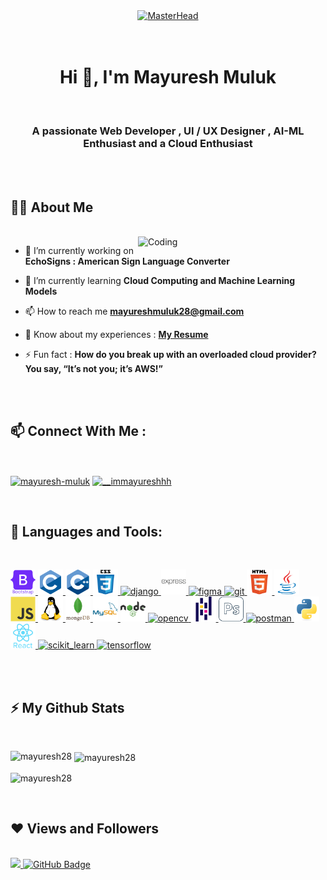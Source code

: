 <!-- [![MasterHead](https://wallpaperaccess.com/full/2877459.jpg)](https://rishavchanda.io)-->

<div align="center">
  <a href="https://rishavchanda.io">
    <img src="https://i.pinimg.com/originals/78/5a/1b/785a1b9c359640da6bc9cfe3670b42ba.png" alt="MasterHead" width="450" ">
    
  </a>
</div>

<br/>
<br/>


<h1 align="center">Hi 👋, I'm Mayuresh Muluk</h1>
<br/>

<h3 align="center">A passionate Web Developer , UI / UX Designer , AI-ML Enthusiast and a Cloud Enthusiast</h3>

<br/><br/>

## 🙋‍♂️ About Me
<br/>
<img align="right" alt="Coding" width="300" src="https://i.pinimg.com/originals/c7/15/4b/c7154b20aa547387ea43913c4adcadc9.png">

- 🔭 I’m currently working on **EchoSigns : American Sign Language Converter**

- 🌱 I’m currently learning **Cloud Computing and Machine Learning Models**

- 📫 How to reach me **mayureshmuluk28@gmail.com**

- 📄 Know about my experiences :  [ **My Resume** ](https://drive.google.com/drive/folders/16qDD7AbTSL9j9NrBbfG1OPJXAi7W1ipB?usp=sharing)

- ⚡ Fun fact : **How do you break up with an overloaded cloud provider?**
     <br/> **You say, “It’s not you; it’s AWS!”**

  <br/><br/>

## 📫 Connect With Me :
<br/>

  <p align="left">
<a href="https://linkedin.com/in/mayuresh-muluk" target="blank"><img align="center" src="https://raw.githubusercontent.com/rahuldkjain/github-profile-readme-generator/master/src/images/icons/Social/linked-in-alt.svg" alt="mayuresh-muluk" height="30" width="40" /></a>
<a href="https://instagram.com/__immayureshhh" target="blank"><img align="center" src="https://raw.githubusercontent.com/rahuldkjain/github-profile-readme-generator/master/src/images/icons/Social/instagram.svg" alt="__immayureshhh" height="30" width="40" /></a>
</p>
<br/>

## 🚀 Languages and Tools:
<br/>

<p align="left"> <a href="https://getbootstrap.com" target="_blank" rel="noreferrer"> <img src="https://raw.githubusercontent.com/devicons/devicon/master/icons/bootstrap/bootstrap-plain-wordmark.svg" alt="bootstrap" width="40" height="40"/> </a> <a href="https://www.cprogramming.com/" target="_blank" rel="noreferrer"> <img src="https://raw.githubusercontent.com/devicons/devicon/master/icons/c/c-original.svg" alt="c" width="40" height="40"/> </a> <a href="https://www.w3schools.com/cpp/" target="_blank" rel="noreferrer"> <img src="https://raw.githubusercontent.com/devicons/devicon/master/icons/cplusplus/cplusplus-original.svg" alt="cplusplus" width="40" height="40"/> </a> <a href="https://www.w3schools.com/css/" target="_blank" rel="noreferrer"> <img src="https://raw.githubusercontent.com/devicons/devicon/master/icons/css3/css3-original-wordmark.svg" alt="css3" width="40" height="40"/> </a> <a href="https://www.djangoproject.com/" target="_blank" rel="noreferrer"> <img src="https://cdn.worldvectorlogo.com/logos/django.svg" alt="django" width="40" height="40"/> </a> <a href="https://expressjs.com" target="_blank" rel="noreferrer"> <img src="https://raw.githubusercontent.com/devicons/devicon/master/icons/express/express-original-wordmark.svg" alt="express" width="40" height="40"/> </a> <a href="https://www.figma.com/" target="_blank" rel="noreferrer"> <img src="https://www.vectorlogo.zone/logos/figma/figma-icon.svg" alt="figma" width="40" height="40"/> </a> <a href="https://git-scm.com/" target="_blank" rel="noreferrer"> <img src="https://www.vectorlogo.zone/logos/git-scm/git-scm-icon.svg" alt="git" width="40" height="40"/> </a> <a href="https://www.w3.org/html/" target="_blank" rel="noreferrer"> <img src="https://raw.githubusercontent.com/devicons/devicon/master/icons/html5/html5-original-wordmark.svg" alt="html5" width="40" height="40"/> </a> <a href="https://www.java.com" target="_blank" rel="noreferrer"> <img src="https://raw.githubusercontent.com/devicons/devicon/master/icons/java/java-original.svg" alt="java" width="40" height="40"/> </a> <a href="https://developer.mozilla.org/en-US/docs/Web/JavaScript" target="_blank" rel="noreferrer"> <img src="https://raw.githubusercontent.com/devicons/devicon/master/icons/javascript/javascript-original.svg" alt="javascript" width="40" height="40"/> </a> <a href="https://www.linux.org/" target="_blank" rel="noreferrer"> <img src="https://raw.githubusercontent.com/devicons/devicon/master/icons/linux/linux-original.svg" alt="linux" width="40" height="40"/> </a> <a href="https://www.mongodb.com/" target="_blank" rel="noreferrer"> <img src="https://raw.githubusercontent.com/devicons/devicon/master/icons/mongodb/mongodb-original-wordmark.svg" alt="mongodb" width="40" height="40"/> </a> <a href="https://www.mysql.com/" target="_blank" rel="noreferrer"> <img src="https://raw.githubusercontent.com/devicons/devicon/master/icons/mysql/mysql-original-wordmark.svg" alt="mysql" width="40" height="40"/> </a> <a href="https://nodejs.org" target="_blank" rel="noreferrer"> <img src="https://raw.githubusercontent.com/devicons/devicon/master/icons/nodejs/nodejs-original-wordmark.svg" alt="nodejs" width="40" height="40"/> </a> <a href="https://opencv.org/" target="_blank" rel="noreferrer"> <img src="https://www.vectorlogo.zone/logos/opencv/opencv-icon.svg" alt="opencv" width="40" height="40"/> </a> <a href="https://pandas.pydata.org/" target="_blank" rel="noreferrer"> <img src="https://raw.githubusercontent.com/devicons/devicon/2ae2a900d2f041da66e950e4d48052658d850630/icons/pandas/pandas-original.svg" alt="pandas" width="40" height="40"/> </a> <a href="https://www.photoshop.com/en" target="_blank" rel="noreferrer"> <img src="https://raw.githubusercontent.com/devicons/devicon/master/icons/photoshop/photoshop-line.svg" alt="photoshop" width="40" height="40"/> </a> <a href="https://postman.com" target="_blank" rel="noreferrer"> <img src="https://www.vectorlogo.zone/logos/getpostman/getpostman-icon.svg" alt="postman" width="40" height="40"/> </a> <a href="https://www.python.org" target="_blank" rel="noreferrer"> <img src="https://raw.githubusercontent.com/devicons/devicon/master/icons/python/python-original.svg" alt="python" width="40" height="40"/> </a> <a href="https://reactjs.org/" target="_blank" rel="noreferrer"> <img src="https://raw.githubusercontent.com/devicons/devicon/master/icons/react/react-original-wordmark.svg" alt="react" width="40" height="40"/> </a> <a href="https://scikit-learn.org/" target="_blank" rel="noreferrer"> <img src="https://upload.wikimedia.org/wikipedia/commons/0/05/Scikit_learn_logo_small.svg" alt="scikit_learn" width="40" height="40"/> </a> <a href="https://www.tensorflow.org" target="_blank" rel="noreferrer"> <img src="https://www.vectorlogo.zone/logos/tensorflow/tensorflow-icon.svg" alt="tensorflow" width="40" height="40"/> </a> </p>




<!-- [![React Badge](https://img.shields.io/badge/-React-61DBFB?style=for-the-badge&labelColor=black&logo=react&logoColor=61DBFB)](#)  [![Javascript Badge](https://img.shields.io/badge/-Javascript-F0DB4F?style=for-the-badge&labelColor=black&logo=javascript&logoColor=F0DB4F)](#) [![Typescript Badge](https://img.shields.io/badge/-Typescript-007acc?style=for-the-badge&labelColor=black&logo=typescript&logoColor=007acc)](#) [![Nodejs Badge](https://img.shields.io/badge/-Nodejs-3C873A?style=for-the-badge&labelColor=black&logo=node.js&logoColor=3C873A)](#) [![GraphQL Badge](https://img.shields.io/badge/-GraphQl-e535ab?style=for-the-badge&labelColor=black&logo=node.js&logoColor=e535ab)](#) -->
<br/>
<br/>
<p align="center">

</p>

## ⚡ My Github Stats

<br/>


<p><img align="left" src="https://github-readme-streak-stats.herokuapp.com/?user=Mayuresh28&theme=black-ice&hide_border=true&stroke=0000&background=060A0CD0" alt="mayuresh28" /></p>

<p>&nbsp;<img align="center" src="https://github-readme-stats.vercel.app/api?username=Mayuresh28&show_icons=true&count_private=true&theme=react&hide_border=true&bg_color=0D1117" alt="mayuresh28" /></p>

<p><img align="center" src="https://github-readme-stats.vercel.app/api/top-langs/?username=Mayuresh28&langs_count=8&count_private=true&layout=compact&theme=react&hide_border=true&bg_color=0D1117"  alt="mayuresh28" /></p>

<br/>

## ❤ Views and Followers

<br/>
<a href="https://github.com/Meghna-DAS/github-profile-views-counter">
    <img src="https://komarev.com/ghpvc/?username=Mayuresh28">
    
</a>
<a href="https://github.com/Mayuresh28?tab=followers"><img src="https://img.shields.io/github/followers/Mayuresh28?label=Followers&style=social" alt="GitHub Badge"></a>

<br/>



